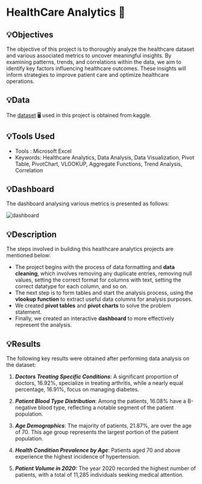 # HealthCare Analytics :hospital:

## 💡Objectives
The objective of this project is to thoroughly analyze the healthcare dataset and various associated metrics to uncover meaningful insights. By examining patterns, trends, and correlations within the data, we aim to identify key factors influencing healthcare outcomes. These insights will inform strategies to improve patient care and optimize healthcare operations.

## 💡Data 
The [dataset](https://www.kaggle.com/datasets/prasad22/healthcare-dataset) :desktop_computer: used in this project is obtained from kaggle. 

## 💡Tools Used
* Tools : Microsoft Excel
* Keywords: Healthcare Analytics, Data Analysis, Data Visualization, Pivot Table, PivotChart, VLOOKUP, Aggregate Functions, Trend Analysis, Correlation 

## 💡Dashboard 
The dashboard analysing various metrics is presented as follows:

![dashboard](https://github.com/user-attachments/assets/16a1649a-1813-4b26-9b43-d6d7d1c7146a)

## 💡Description 
The steps involved in building this healthcare analytics projects are mentioned below:
* The project begins with the process of data formatting and **data cleaning**, which involves removing any duplicate entries, removing null values, setting the correct format for columns with text, setting the correct datatype for each column, and so on.
* The next step is to form tables and start the analysis process, using the **vlookup function** to extract useful data columns for analysis purposes.
* We created **pivot tables** and **pivot charts** to solve the problem statement.
* Finally, we created an interactive **dashboard** to more effectively represent the analysis.
 
## 💡Results
The following key results were obtained after performing data analysis on the dataset:
1. _**Doctors Treating Specific Conditions**_:
A significant proportion of doctors, 16.92%, specialize in treating arthritis, while a nearly equal percentage, 16.91%, focus on managing diabetes.

2. _**Patient Blood Type Distribution**_:
Among the patients, 16.08% have a B-negative blood type, reflecting a notable segment of the patient population.

3. _**Age Demographics**_:
The majority of patients, 21.87%, are over the age of 70. This age group represents the largest portion of the patient population.

4. _**Health Condition Prevalence by Age**_:
Patients aged 70 and above experience the highest incidence of hypertension.

5. _**Patient Volume in 2020:**_
The year 2020 recorded the highest number of patients, with a total of 11,285 individuals seeking medical attention.
